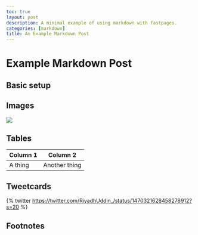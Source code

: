 ```yaml
---
toc: true
layout: post
description: A minimal example of using markdown with fastpages.
categories: [markdown]
title: An Example Markdown Post
---
```

# Example Markdown Post

## Basic setup


## Images

![](https://pbs.twimg.com/profile_images/1466358936890605569/dg4ot_dY_400x400.jpg)




## Tables

| Column 1 | Column 2 |
|-|-|
| A thing | Another thing |


## Tweetcards

{% twitter https://twitter.com/RiyadhUddin_/status/1470321628458278912?s=20 %}


## Footnotes



[^1]: This is the footnote.

